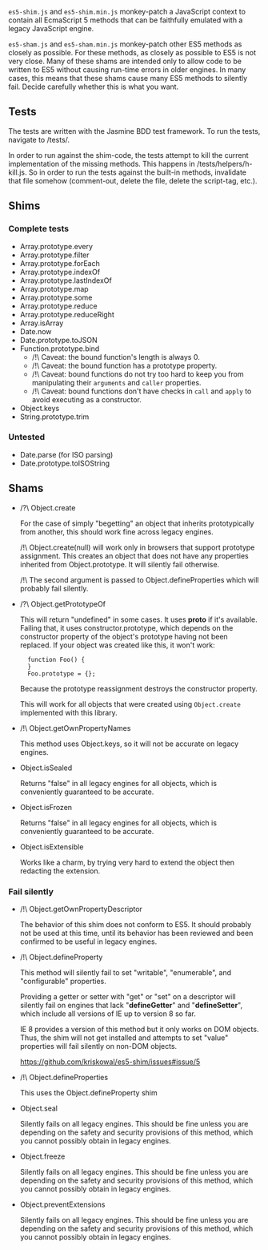 `es5-shim.js` and `es5-shim.min.js` monkey-patch a JavaScript context to contain all EcmaScript 5 methods that can be
faithfully emulated with a legacy JavaScript engine.

`es5-sham.js` and `es5-sham.min.js` monkey-patch other ES5 methods as closely as possible. For these methods, as closely
as possible to ES5 is not very close. Many of these shams are intended only to allow code to be written to ES5 without
causing run-time errors in older engines. In many cases, this means that these shams cause many ES5 methods to silently
fail. Decide carefully whether this is what you want.

## Tests

The tests are written with the Jasmine BDD test framework. To run the tests, navigate to <root-folder>/tests/.

In order to run against the shim-code, the tests attempt to kill the current implementation of the missing methods. This
happens in <root-folder>
/tests/helpers/h-kill.js. So in order to run the tests against the built-in methods, invalidate that file somehow
(comment-out, delete the file, delete the script-tag, etc.).

## Shims

### Complete tests ###

* Array.prototype.every
* Array.prototype.filter
* Array.prototype.forEach
* Array.prototype.indexOf
* Array.prototype.lastIndexOf
* Array.prototype.map
* Array.prototype.some
* Array.prototype.reduce
* Array.prototype.reduceRight
* Array.isArray
* Date.now
* Date.prototype.toJSON
* Function.prototype.bind
    * /!\ Caveat: the bound function's length is always 0.
    * /!\ Caveat: the bound function has a prototype property.
    * /!\ Caveat: bound functions do not try too hard to keep you from manipulating their ``arguments`` and ``caller``
      properties.
    * /!\ Caveat: bound functions don't have checks in ``call`` and
      ``apply`` to avoid executing as a constructor.
* Object.keys
* String.prototype.trim

### Untested ###

* Date.parse (for ISO parsing)
* Date.prototype.toISOString

## Shams

* /?\ Object.create

  For the case of simply "begetting" an object that inherits prototypically from another, this should work fine across
  legacy engines.

  /!\ Object.create(null) will work only in browsers that support prototype assignment. This creates an object that does
  not have any properties inherited from Object.prototype. It will silently fail otherwise.

  /!\ The second argument is passed to Object.defineProperties which will probably fail silently.

* /?\ Object.getPrototypeOf

  This will return "undefined" in some cases. It uses
  __proto__ if it's available. Failing that, it uses constructor.prototype, which depends on the constructor property of
  the object's prototype having not been replaced. If your object was created like this, it won't work:

        function Foo() {
        }
        Foo.prototype = {};

  Because the prototype reassignment destroys the constructor property.

  This will work for all objects that were created using
  `Object.create` implemented with this library.

* /!\ Object.getOwnPropertyNames

  This method uses Object.keys, so it will not be accurate on legacy engines.

* Object.isSealed

  Returns "false" in all legacy engines for all objects, which is conveniently guaranteed to be accurate.

* Object.isFrozen

  Returns "false" in all legacy engines for all objects, which is conveniently guaranteed to be accurate.

* Object.isExtensible

  Works like a charm, by trying very hard to extend the object then redacting the extension.

### Fail silently

* /!\ Object.getOwnPropertyDescriptor

  The behavior of this shim does not conform to ES5. It should probably not be used at this time, until its behavior has
  been reviewed and been confirmed to be useful in legacy engines.

* /!\ Object.defineProperty

  This method will silently fail to set "writable",
  "enumerable", and "configurable" properties.

  Providing a getter or setter with "get" or "set" on a descriptor will silently fail on engines that lack
  "__defineGetter__" and "__defineSetter__", which include all versions of IE up to version 8 so far.

  IE 8 provides a version of this method but it only works on DOM objects. Thus, the shim will not get installed and
  attempts to set "value" properties will fail silently on non-DOM objects.

  https://github.com/kriskowal/es5-shim/issues#issue/5

* /!\ Object.defineProperties

  This uses the Object.defineProperty shim

* Object.seal

  Silently fails on all legacy engines. This should be fine unless you are depending on the safety and security
  provisions of this method, which you cannot possibly obtain in legacy engines.

* Object.freeze

  Silently fails on all legacy engines. This should be fine unless you are depending on the safety and security
  provisions of this method, which you cannot possibly obtain in legacy engines.

* Object.preventExtensions

  Silently fails on all legacy engines. This should be fine unless you are depending on the safety and security
  provisions of this method, which you cannot possibly obtain in legacy engines.

